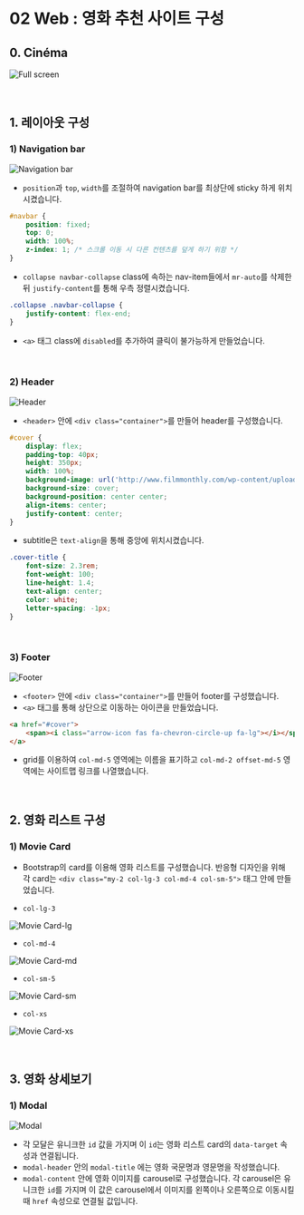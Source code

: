 # 02 Web : 영화 추천 사이트 구성

## 0. Cinéma

![Full screen](./screenshots/full-screen.PNG)



&nbsp;

## 1. 레이아웃 구성

### 1) Navigation bar

![Navigation bar](./screenshots/1-navbar.PNG)

* `position`과 `top`, `width`를 조절하여 navigation bar를 최상단에 sticky 하게 위치시켰습니다.

```css
#navbar {
    position: fixed;
    top: 0;
    width: 100%;
    z-index: 1;	/* 스크롤 이동 시 다른 컨텐츠를 덮게 하기 위함 */
}
```

* `collapse navbar-collapse` class에 속하는 nav-item들에서 `mr-auto`를 삭제한 뒤 `justify-content`를 통해 우측 정렬시켰습니다.

```css
.collapse .navbar-collapse {
    justify-content: flex-end;
}
```

* `<a>` 태그 class에 `disabled`를 추가하여 클릭이 불가능하게 만들었습니다. 



&nbsp;

### 2) Header

![Header](./screenshots/2-header.PNG)

* `<header>` 안에 `<div class="container">`를 만들어 header를 구성했습니다.

```css
#cover {
    display: flex;
    padding-top: 40px;
    height: 350px;
    width: 100%;
    background-image: url('http://www.filmmonthly.com/wp-content/uploads/2014/11/mood_indigo.jpg');
    background-size: cover;
    background-position: center center;
    align-items: center;
    justify-content: center;
}
```

* subtitle은 `text-align`을 통해 중앙에 위치시켰습니다.

```css
.cover-title {
    font-size: 2.3rem;
    font-weight: 100;
    line-height: 1.4;
    text-align: center;
    color: white;
    letter-spacing: -1px;
}
```



&nbsp;

### 3) Footer

![Footer](./screenshots/3-footer.PNG)

* `<footer>` 안에 `<div class="container">`를 만들어 footer를 구성했습니다.
* `<a>` 태그를 통해 상단으로 이동하는 아이콘을 만들었습니다.

```html
<a href="#cover">
	<span><i class="arrow-icon fas fa-chevron-circle-up fa-lg"></i></span>
</a>
```

* grid를 이용하여 `col-md-5` 영역에는 이름을 표기하고 `col-md-2 offset-md-5` 영역에는 사이트맵 링크를 나열했습니다.



&nbsp;

## 2. 영화 리스트 구성

### 1) Movie Card

* Bootstrap의 card를 이용해 영화 리스트를 구성했습니다. 반응형 디자인을 위해 각 card는 `<div class="my-2 col-lg-3 col-md-4 col-sm-5">` 태그 안에 만들었습니다.

* `col-lg-3`

![Movie Card-lg](./screenshots/4-movies-lg.PNG)



* `col-md-4`

![Movie Card-md](./screenshots/4-movies-md.PNG)



* `col-sm-5`

![Movie Card-sm](./screenshots/4-movies-sm.PNG)



* `col-xs`

![Movie Card-xs](./screenshots/4-movies-xs.PNG)



&nbsp;

## 3. 영화 상세보기

### 1) Modal

![Modal](./screenshots/5-modal.PNG)

* 각 모달은 유니크한 `id` 값을 가지며 이 `id`는 영화 리스트 card의 `data-target` 속성과 연결됩니다.
* `modal-header` 안의 `modal-title` 에는 영화 국문명과 영문명을 작성했습니다.
* `modal-content` 안에 영화 이미지를 carousel로 구성했습니다.  각 carousel은 유니크한 `id`를 가지며 이 값은 carousel에서 이미지를 왼쪽이나 오른쪽으로 이동시킬 때 `href` 속성으로 연결될 값입니다.



